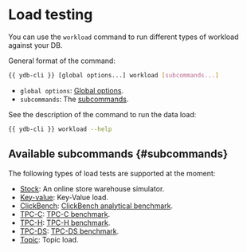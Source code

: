 # Load testing

You can use the `workload` command to run different types of workload against your DB.

General format of the command:

```bash
{{ ydb-cli }} [global options...] workload [subcommands...]
```

* `global options`: [Global options](../../../commands/global-options.md).
* `subcommands`: The [subcommands](#subcommands).

See the description of the command to run the data load:

```bash
{{ ydb-cli }} workload --help
```

## Available subcommands {#subcommands}

The following types of load tests are supported at the moment:

* [Stock](../stock.md): An online store warehouse simulator.
* [Key-value](../../../workload-kv.md): Key-Value load.
* [ClickBench](../../../workload-click-bench.md): [ClickBench analytical benchmark](https://github.com/ClickHouse/ClickBench).
* [TPC-C](../../../workload-tpcc.md): [TPC-C benchmark](https://www.tpc.org/tpcc/).
* [TPC-H](../../../workload-tpch.md): [TPC-H benchmark](https://www.tpc.org/tpch/).
* [TPC-DS](../../../workload-tpcds.md): [TPC-DS benchmark](https://www.tpc.org/tpcds/).
* [Topic](../../../workload-topic.md): Topic load.
